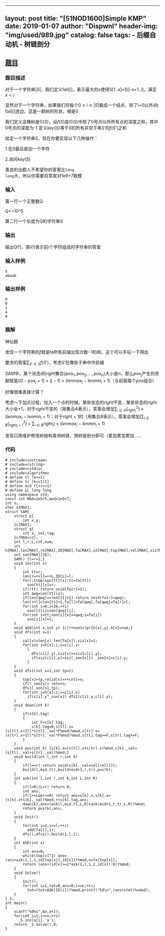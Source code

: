 
---
layout:     post
title:      "[51NOD1600]Simple KMP"
date:       2019-01-07
author:     "Dispwnl"
header-img: "img/used/989.jpg"
catalog: false
tags:
    - 后缀自动机
    - 树链剖分
---
## [题目](http://www.51nod.com/Challenge/Problem.html#!#problemId=1600)
### 题目描述
对于一个字符串$\vert S\vert$，我们定义fail[i]，表示最大的x使得S[1..x]=S[i-x+1..i]，满足$x<i$

显然对于一个字符串，如果我们将每个$0\le i\le\vert S\vert$看成一个结点，除了i=0以外i向fail[i]连边，这是一颗树的形状，根是0

我们定义这棵树是$G(S)$，设$f(S)$是$G(S)$中除了0号点以外所有点的深度之和，其中0号点的深度为-1
定义$key(S)$等于$S$的所有非空子串$S'$的$f(S')$之和

给定一个字符串$S$，现在你要实现以下几种操作：

1.在$S$最后面加一个字符

2.询问$key(S)$

善良的出题人不希望你的答案比<code>long long</code>大，所以你需要将答案对1e9+7取模

### 输入
第一行一个正整数Q

Q<=10^5

第二行一个长度为Q的字符串$S$
### 输出
输出Q行，第i行表示前i个字符组成的字符串的答案
### 输入样例
```
5
abaab
```
### 输出样例
```
0
0
1
4
9
```
### 题解
神仙题

发现一个字符串的$f$就是ta所有前缀出现次数$-1$的和，这个可以手玩一下得出

要求的答案$\sum_{S'\in S}f(S')$，考虑$S'$在哪些子串中作前缀

$SAM$中，某个状态$i$的$right$集合$\{pos_1,pos_2,...,pos_n\}$大小是$n$，那么$pos_j$产生的贡献就是$(Q-pos_j+1)\times (j-1)\times (lenmax_i-lenmin_i+1)$（与前面每个$pos$组合）

好像很难直接计算？

考虑一下加点过程，加入一个点的时候，某些状态的$right$不变，某些状态的$right$大小会$+1$，对于$right$不变的（用集合$A$表示），答案会增加$\sum_{i\in A}(^{2}_{right_i})\times (lenmax_i-lenmin_i+1)$；对于$right+1$的（用集合$B$表示），答案会增加$(\sum_{i\in B}(^{2}_{right_i+1})+\sum_{i\in B}right_i)\times (lenmax_i-lenmin_i+1)$

发现只用维护修改树链和查询树链，用树链剖分即可（累加累加累加……

### 代码
```
# include<iostream>
# include<cstring>
# include<cstdio>
# include<algorithm>
# define tl (k<<1)
# define tr (k<<1|1)
# define mid (l+r>>1)
# define LL long long
using namespace std;
const int MAX=2e5+5,mod=1e9+7;
int n;
char a[MAX];
struct SAM{
	struct p{
		int x,y;
	}c[MAX];
	struct q{
		int x,_val,tag;
	}s[MAX<<2];
	int l,r,L,cnt,num;
	int h[MAX],len[MAX],re[MAX],ID[MAX],fa[MAX],id[MAX],top[MAX],val[MAX],siz[MAX],_son[MAX];
	int son[MAX][26];
	SAM() {l=r=1;}
	void ins(int x)
	{
		int tt=r;
		len[r=++l]=++L,ID[L]=l;
		for(;tt&&!son[tt][x];tt=fa[tt])
		  son[tt][x]=r;
		if(!tt) return void(fa[r]=1);
		int qwq=son[tt][x];
		if(len[qwq]==len[tt]+1) return void(fa[r]=qwq);
		len[++l]=len[tt]+1,fa[l]=fa[qwq],fa[qwq]=fa[r]=l;
		for(int i=0;i<26;++i)
		  son[l][i]=son[qwq][i];
		for(int i=tt;son[i][x]==qwq;i=fa[i])
		  son[i][x]=l;
	}
	void add(int x,int y) {c[++num]=(p){h[x],y},h[x]=num;}
	void dfs(int x=1)
	{
		val[x]=len[x]-len[fa[x]],siz[x]=1;
		for(int i=h[x];i;i=c[i].x)
		  {
		  	dfs(c[i].y),siz[x]+=siz[c[i].y];
		  	if(siz[c[i].y]>siz[_son[x]]) _son[x]=c[i].y;
		  }
	}
	void dfs1(int x=1,int tp=1)
	{
		top[x]=tp,re[id[x]=++cnt]=x;
		if(!_son[x]) return;
		dfs1(_son[x],tp);
		for(int i=h[x];i;i=c[i].x)
		  if(c[i].y^_son[x]) dfs1(c[i].y,c[i].y);
	}
	void down(int k)
	{
		if(s[k].tag)
		{
			int F=s[k].tag;
			s[k].tag=0,s[tl].x=(s[tl].x+1ll*s[tl]._val*F%mod)%mod,s[tr].x=(s[tr].x+1ll*s[tr]._val*F%mod)%mod,s[tl].tag+=F,s[tr].tag+=F;
		}
	}
	void pus(int k) {s[k].x=(s[tl].x+s[tr].x)%mod,s[k]._val=(s[tl]._val+s[tr]._val)%mod;}
	void build(int l,int r,int k)
	{
		if(l==r) return void(s[k]._val=val[re[l]]);
		build(l,mid,tl),build(mid+1,r,tr),pus(k);
	}
	int ask(int l,int r,int k,int L,int R)
	{
		if(l>R||L>r) return 0;
		int ans;
		if(l>=L&&r<=R) return ans=s[k].x,s[k].x=(s[k].x+s[k]._val)%mod,++s[k].tag,ans;
		down(k),ans=(ask(l,mid,tl,L,R)+ask(mid+1,r,tr,L,R))%mod;
		return pus(k),ans;
	}
	void Init()
	{
		for(int i=2;i<=l;++i)
		  add(fa[i],i);
		dfs(),dfs1(),build(1,l,1);
	}
	int ASK(int x)
	{
		int ans=0;
		while(top[x]^1) ans=(ans+ask(1,l,1,id[top[x]],id[x]))%mod,x=fa[top[x]];
		return (ans+(id[x]>=2?ask(1,l,1,2,id[x]):0))%mod;
	}
	void Solve()
	{
		Init();
		for(int i=1,tot=0,ans=0;i<=n;++i)
		  tot=(tot+ASK(ID[i]))%mod,printf("%d\n",(ans+=tot)%=mod);
	}
}_S;
int main()
{
	scanf("%d%s",&n,a+1);
	for(int i=1;i<=n;++i)
	  _S.ins(a[i]-'a');
	return _S.Solve(),0;
}
```
